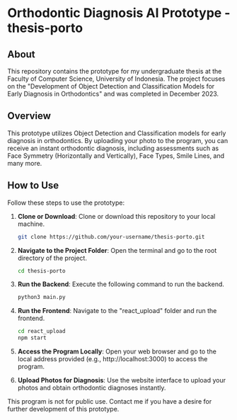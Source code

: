 # Orthodontic Diagnosis AI Prototype - thesis-porto

## About
This repository contains the prototype for my undergraduate thesis at the Faculty of Computer Science, University of Indonesia. The project focuses on the "Development of Object Detection and Classification Models for Early Diagnosis in Orthodontics" and was completed in December 2023.

## Overview
This prototype utilizes Object Detection and Classification models for early diagnosis in orthodontics. By uploading your photo to the program, you can receive an instant orthodontic diagnosis, including assessments such as Face Symmetry (Horizontally and Vertically), Face Types, Smile Lines, and many more.

## How to Use
Follow these steps to use the prototype:

1. **Clone or Download**: Clone or download this repository to your local machine.

    ```bash
    git clone https://github.com/your-username/thesis-porto.git
    ```

2. **Navigate to the Project Folder**: Open the terminal and go to the root directory of the project.

    ```bash
    cd thesis-porto
    ```

3. **Run the Backend**: Execute the following command to run the backend.

    ```bash
    python3 main.py
    ```

4. **Run the Frontend**: Navigate to the "react_upload" folder and run the frontend.

    ```bash
    cd react_upload
    npm start
    ```

5. **Access the Program Locally**: Open your web browser and go to the local address provided (e.g., http://localhost:3000) to access the program.

6. **Upload Photos for Diagnosis**: Use the website interface to upload your photos and obtain orthodontic diagnoses instantly.

This program is not for public use.
Contact me if you have a desire for further development of this prototype.
